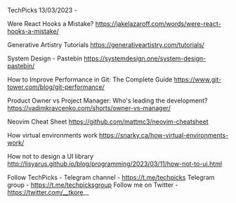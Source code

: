 TechPicks 13/03/2023 -

Were React Hooks a Mistake?
https://jakelazaroff.com/words/were-react-hooks-a-mistake/

Generative Artistry Tutorials
https://generativeartistry.com/tutorials/

System Design - Pastebin
https://systemdesign.one/system-design-pastebin/

How to Improve Performance in Git: The Complete Guide
https://www.git-tower.com/blog/git-performance/

Product Owner vs Project Manager: Who's leading the development?
https://vadimkravcenko.com/shorts/owner-vs-manager/

Neovim Cheat Sheet
https://github.com/mattmc3/neovim-cheatsheet

How virtual environments work
https://snarky.ca/how-virtual-environments-work/

How not to design a UI library
http://lisyarus.github.io/blog/programming/2023/03/11/how-not-to-ui.html

Follow TechPicks -
Telegram channel - https://t.me/techpicks
Telegram group - https://t.me/techpicksgroup
Follow me on Twitter - https://twitter.com/__tkore__